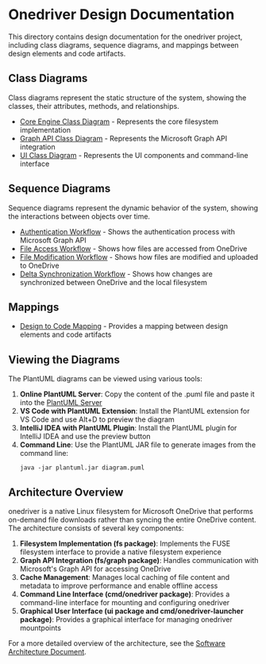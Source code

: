 # Onedriver Design Documentation

This directory contains design documentation for the onedriver project, including class diagrams, sequence diagrams, and mappings between design elements and code artifacts.

## Class Diagrams

Class diagrams represent the static structure of the system, showing the classes, their attributes, methods, and relationships.

- [Core Engine Class Diagram](core_engine_class_diagram.puml) - Represents the core filesystem implementation
- [Graph API Class Diagram](graph_api_class_diagram.puml) - Represents the Microsoft Graph API integration
- [UI Class Diagram](ui_class_diagram.puml) - Represents the UI components and command-line interface

## Sequence Diagrams

Sequence diagrams represent the dynamic behavior of the system, showing the interactions between objects over time.

- [Authentication Workflow](auth_sequence_diagram.puml) - Shows the authentication process with Microsoft Graph API
- [File Access Workflow](file_access_sequence_diagram.puml) - Shows how files are accessed from OneDrive
- [File Modification Workflow](file_modification_sequence_diagram.puml) - Shows how files are modified and uploaded to OneDrive
- [Delta Synchronization Workflow](delta_sync_sequence_diagram.puml) - Shows how changes are synchronized between OneDrive and the local filesystem

## Mappings

- [Design to Code Mapping](design_to_code_mapping.md) - Provides a mapping between design elements and code artifacts

## Viewing the Diagrams

The PlantUML diagrams can be viewed using various tools:

1. **Online PlantUML Server**: Copy the content of the .puml file and paste it into the [PlantUML Server](http://www.plantuml.com/plantuml/uml/)
2. **VS Code with PlantUML Extension**: Install the PlantUML extension for VS Code and use Alt+D to preview the diagram
3. **IntelliJ IDEA with PlantUML Plugin**: Install the PlantUML plugin for IntelliJ IDEA and use the preview button
4. **Command Line**: Use the PlantUML JAR file to generate images from the command line:
   ```
   java -jar plantuml.jar diagram.puml
   ```

## Architecture Overview

onedriver is a native Linux filesystem for Microsoft OneDrive that performs on-demand file downloads rather than syncing the entire OneDrive content. The architecture consists of several key components:

1. **Filesystem Implementation (fs package)**: Implements the FUSE filesystem interface to provide a native filesystem experience
2. **Graph API Integration (fs/graph package)**: Handles communication with Microsoft's Graph API for accessing OneDrive
3. **Cache Management**: Manages local caching of file content and metadata to improve performance and enable offline access
4. **Command Line Interface (cmd/onedriver package)**: Provides a command-line interface for mounting and configuring onedriver
5. **Graphical User Interface (ui package and cmd/onedriver-launcher package)**: Provides a graphical interface for managing onedriver mountpoints

For a more detailed overview of the architecture, see the [Software Architecture Document](software_architecture_document.md).